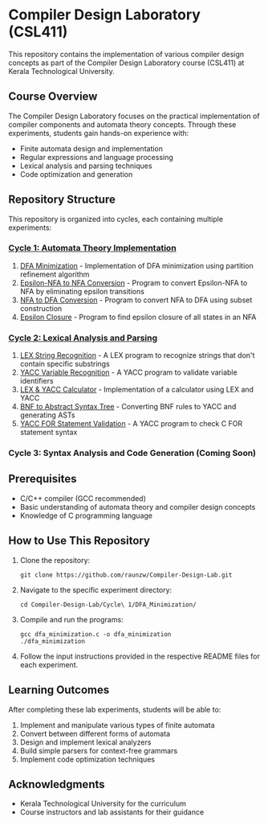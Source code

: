 # Compiler Design Laboratory (CSL411)

This repository contains the implementation of various compiler design concepts as part of the Compiler Design Laboratory course (CSL411) at Kerala Technological University.

## Course Overview

The Compiler Design Laboratory focuses on the practical implementation of compiler components and automata theory concepts. Through these experiments, students gain hands-on experience with:

- Finite automata design and implementation
- Regular expressions and language processing
- Lexical analysis and parsing techniques
- Code optimization and generation

## Repository Structure

This repository is organized into cycles, each containing multiple experiments:

### [Cycle 1: Automata Theory Implementation](Cycle%201/)

1. [DFA Minimization](Cycle%201/DFA_Minimization/) - Implementation of DFA minimization using partition refinement algorithm
2. [Epsilon-NFA to NFA Conversion](Cycle%201/Epsilon_NFA_to_NFA/) - Program to convert Epsilon-NFA to NFA by eliminating epsilon transitions
3. [NFA to DFA Conversion](Cycle%201/NFA_to_DFA/) - Program to convert NFA to DFA using subset construction
4. [Epsilon Closure](Cycle%201/Epsilon_Closure/) - Program to find epsilon closure of all states in an NFA

### [Cycle 2: Lexical Analysis and Parsing](Cycle%202/)

1. [LEX String Recognition](Cycle%202/Lex_String_Recognition/) - A LEX program to recognize strings that don't contain specific substrings
2. [YACC Variable Recognition](Cycle%202/YACC_Variable_Recognition/) - A YACC program to validate variable identifiers
3. [LEX & YACC Calculator](Cycle%202/LEX_YACC_Calculator/) - Implementation of a calculator using LEX and YACC
4. [BNF to Abstract Syntax Tree](Cycle%202/BNF_to_AST/) - Converting BNF rules to YACC and generating ASTs
5. [YACC FOR Statement Validation](Cycle%202/YACC_FOR_Statement/) - A YACC program to check C FOR statement syntax

### Cycle 3: Syntax Analysis and Code Generation (Coming Soon)

## Prerequisites

- C/C++ compiler (GCC recommended)
- Basic understanding of automata theory and compiler design concepts
- Knowledge of C programming language

## How to Use This Repository

1. Clone the repository:
   ```
   git clone https://github.com/raunzw/Compiler-Design-Lab.git
   ```

2. Navigate to the specific experiment directory:
   ```
   cd Compiler-Design-Lab/Cycle\ 1/DFA_Minimization/
   ```

3. Compile and run the programs:
   ```
   gcc dfa_minimization.c -o dfa_minimization
   ./dfa_minimization
   ```

4. Follow the input instructions provided in the respective README files for each experiment.

## Learning Outcomes

After completing these lab experiments, students will be able to:

1. Implement and manipulate various types of finite automata
2. Convert between different forms of automata
3. Design and implement lexical analyzers
4. Build simple parsers for context-free grammars
5. Implement code optimization techniques



## Acknowledgments

- Kerala Technological University for the curriculum
- Course instructors and lab assistants for their guidance
